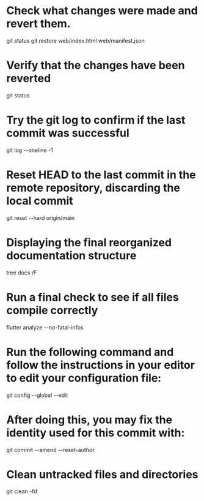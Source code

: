 # Check what changes were made and revert them.
git status
git restore web/index.html web/manifest.json
# Verify that the changes have been reverted
git status
# Try the git log to confirm if the last commit was successful
git log --oneline -1
# Reset HEAD to the last commit in the remote repository, discarding the local commit
git reset --hard origin/main
# Displaying the final reorganized documentation structure
tree docs /F
# Run a final check to see if all files compile correctly
flutter analyze --no-fatal-infos
# Run the following command and follow the instructions in your editor to edit your configuration file:
git config --global --edit
# After doing this, you may fix the identity used for this commit with:   
git commit --amend --reset-author
# Clean untracked files and directories
git clean -fd